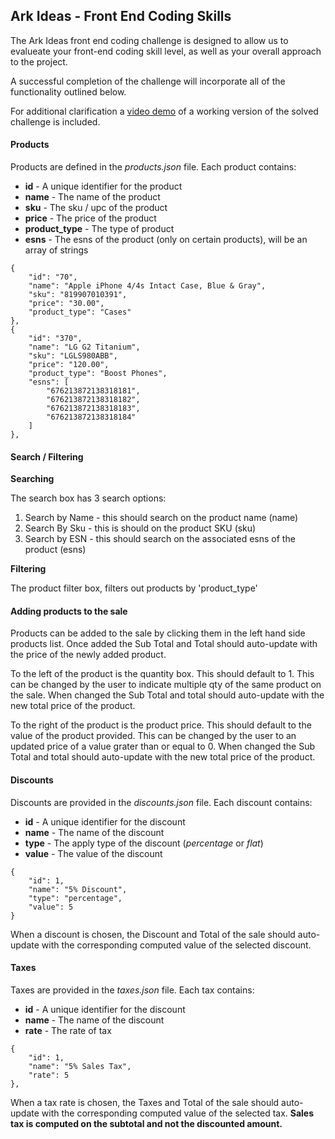 ## Ark Ideas - Front End Coding Skills 

The Ark Ideas front end coding challenge is designed to allow us to evalueate your front-end coding skill level, as well as your overall approach to the project.
 
A successful completion of the challenge will incorporate all of the functionality outlined below.
  
For additional clarification a [video demo](Register.mp4) of a working version of the solved challenge is included. 



#### Products
Products are defined in the *products.json* file. Each product contains:

* **id** - A unique identifier for the product
* **name** - The name of the product
* **sku** - The sku / upc of the product
* **price** - The price of the product
* **product_type** - The type of product
* **esns** - The esns of the product (only on certain products), will be an array of strings

```
{
    "id": "70",
    "name": "Apple iPhone 4/4s Intact Case, Blue & Gray",
    "sku": "819907010391",
    "price": "30.00",
    "product_type": "Cases"
}, 
{
    "id": "370",
    "name": "LG G2 Titanium",
    "sku": "LGLS980ABB",
    "price": "120.00",
    "product_type": "Boost Phones",
    "esns": [
        "676213872138318181",
        "676213872138318182",
        "676213872138318183",
        "676213872138318184"
    ]
},   
```  

#### Search / Filtering

**Searching**

The search box has 3 search options:
1. Search by Name - this should search on the product name (name)
1. Search By Sku - this is should on the product SKU (sku)
1. Search by ESN - this should search on the associated esns of the product (esns)

**Filtering**

The product filter box, filters out products by 'product_type'

#### Adding products to the sale

Products can be added to the sale by clicking them in the left hand side products list. Once added the Sub Total and Total should auto-update with the price of the newly added product. 

To the left of the product is the quantity box. This should default to 1. This can be changed by the user to indicate multiple qty of the same product on the sale. When changed the Sub Total and total should auto-update with the new total price of the product. 

To the right of the product is the product price. This should default to the value of the product provided. This can be changed by the user to an updated price of a value grater than or equal to 0. When changed the Sub Total and total should auto-update with the new total price of the product. 


#### Discounts

Discounts are provided in the *discounts.json* file. Each discount contains:

* **id** - A unique identifier for the discount
* **name** - The name of the discount
* **type** - The apply type of the discount (*percentage* or *flat*)
* **value** - The value of the discount

```
{
    "id": 1,
    "name": "5% Discount",
    "type": "percentage",
    "value": 5
}
```

When a discount is chosen, the Discount and Total of the sale should auto-update with the corresponding computed value of the selected discount. 


#### Taxes

Taxes are provided in the *taxes.json* file. Each tax contains:

* **id** - A unique identifier for the discount
* **name** - The name of the discount
* **rate** - The rate of tax

```
{
    "id": 1,
    "name": "5% Sales Tax",
    "rate": 5
},
```

When a tax rate is chosen, the Taxes and Total of the sale should auto-update with the corresponding computed value of the selected tax. **Sales tax is computed on the subtotal and not the discounted amount.**
